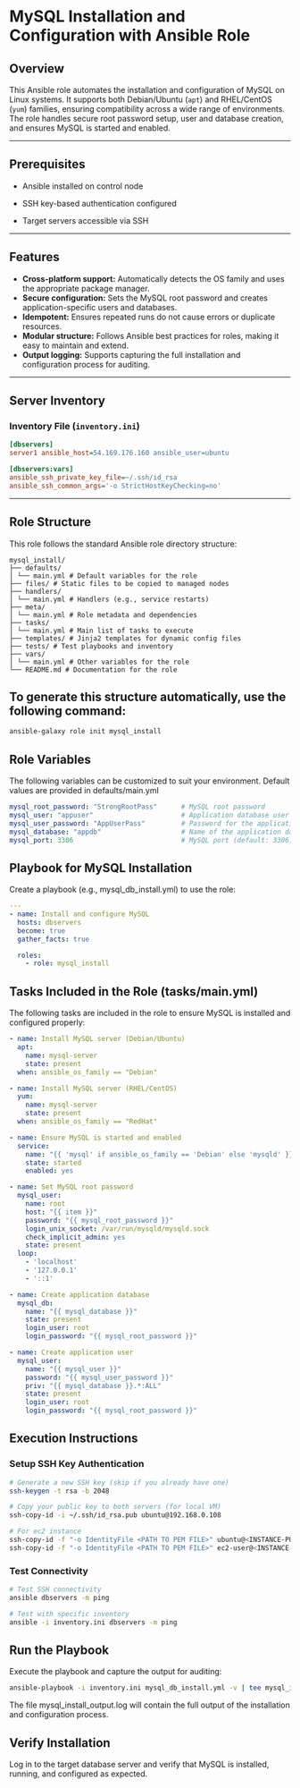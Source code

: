# MySQL Installation and Configuration with Ansible Role

## Overview  
  
This Ansible role automates the installation and configuration of MySQL on Linux systems. It supports both Debian/Ubuntu (`apt`) and RHEL/CentOS (`yum`) families, ensuring compatibility across a wide range of environments. The role handles secure root password setup, user and database creation, and ensures MySQL is started and enabled.  
  
---

## Prerequisites

* Ansible installed on control node

* SSH key-based authentication configured

* Target servers accessible via SSH

---

## Features  
  
- **Cross-platform support:** Automatically detects the OS family and uses the appropriate package manager.  
- **Secure configuration:** Sets the MySQL root password and creates application-specific users and databases.  
- **Idempotent:** Ensures repeated runs do not cause errors or duplicate resources.  
- **Modular structure:** Follows Ansible best practices for roles, making it easy to maintain and extend.  
- **Output logging:** Supports capturing the full installation and configuration process for auditing.  
  
---  
  
## Server Inventory

### Inventory File (`inventory.ini`)

```ini
[dbservers]
server1 ansible_host=54.169.176.160 ansible_user=ubuntu

[dbservers:vars]
ansible_ssh_private_key_file=~/.ssh/id_rsa
ansible_ssh_common_args='-o StrictHostKeyChecking=no'
```

---
  
## Role Structure  
  
This role follows the standard Ansible role directory structure:
```tree
mysql_install/
├── defaults/
│ └── main.yml # Default variables for the role
├── files/ # Static files to be copied to managed nodes
├── handlers/
│ └── main.yml # Handlers (e.g., service restarts)
├── meta/
│ └── main.yml # Role metadata and dependencies
├── tasks/
│ └── main.yml # Main list of tasks to execute
├── templates/ # Jinja2 templates for dynamic config files
├── tests/ # Test playbooks and inventory
├── vars/
│ └── main.yml # Other variables for the role
└── README.md # Documentation for the role
```
## To generate this structure automatically, use the following command:
```bash
ansible-galaxy role init mysql_install
```

## Role Variables
The following variables can be customized to suit your environment. Default values are provided in defaults/main.yml

```yaml
mysql_root_password: "StrongRootPass"      # MySQL root password
mysql_user: "appuser"                      # Application database user
mysql_user_password: "AppUserPass"         # Password for the application user
mysql_database: "appdb"                    # Name of the application database
mysql_port: 3306                           # MySQL port (default: 3306)
```

## Playbook for MySQL Installation
Create a playbook (e.g., mysql_db_install.yml) to use the role:

```yaml
---
- name: Install and configure MySQL
  hosts: dbservers
  become: true
  gather_facts: true

  roles:
    - role: mysql_install
```

## Tasks Included in the Role (tasks/main.yml)
The following tasks are included in the role to ensure MySQL is installed and configured properly:

```yaml
- name: Install MySQL server (Debian/Ubuntu)
  apt:
    name: mysql-server
    state: present
  when: ansible_os_family == "Debian"

- name: Install MySQL server (RHEL/CentOS)
  yum:
    name: mysql-server
    state: present
  when: ansible_os_family == "RedHat"

- name: Ensure MySQL is started and enabled
  service:
    name: "{{ 'mysql' if ansible_os_family == 'Debian' else 'mysqld' }}"
    state: started
    enabled: yes

- name: Set MySQL root password
  mysql_user:
    name: root
    host: "{{ item }}"
    password: "{{ mysql_root_password }}"
    login_unix_socket: /var/run/mysqld/mysqld.sock
    check_implicit_admin: yes
    state: present
  loop:
    - 'localhost'
    - '127.0.0.1'
    - '::1'

- name: Create application database
  mysql_db:
    name: "{{ mysql_database }}"
    state: present
    login_user: root
    login_password: "{{ mysql_root_password }}"

- name: Create application user
  mysql_user:
    name: "{{ mysql_user }}"
    password: "{{ mysql_user_password }}"
    priv: "{{ mysql_database }}.*:ALL"
    state: present
    login_user: root
    login_password: "{{ mysql_root_password }}"
```
## Execution Instructions

### Setup SSH Key Authentication

```bash
# Generate a new SSH key (skip if you already have one)
ssh-keygen -t rsa -b 2048

# Copy your public key to both servers (for local VM)
ssh-copy-id -i ~/.ssh/id_rsa.pub ubuntu@192.168.0.108

# For ec2 instance
ssh-copy-id -f "-o IdentityFile <PATH TO PEM FILE>" ubuntu@<INSTANCE-PUBLIC-IP> #Debian
ssh-copy-id -f "-o IdentityFile <PATH TO PEM FILE>" ec2-user@<INSTANCE-PUBLIC-IP> #RedHat
```
### Test Connectivity

```bash
# Test SSH connectivity
ansible dbservers -m ping

# Test with specific inventory
ansible -i inventory.ini dbservers -m ping
```

## Run the Playbook
Execute the playbook and capture the output for auditing:

```bash
ansible-playbook -i inventory.ini mysql_db_install.yml -v | tee mysql_install_output.log
```
The file mysql_install_output.log will contain the full output of the installation and configuration process.

## Verify Installation
Log in to the target database server and verify that MySQL is installed, running, and configured as expected.

